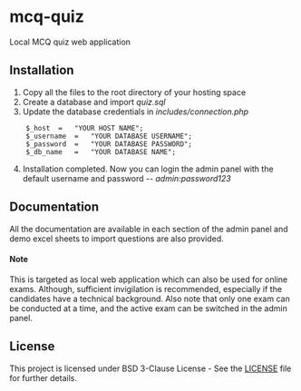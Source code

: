 # mcq-quiz
Local MCQ quiz web application

## Installation
1. Copy all the files to the root directory of your hosting space
2. Create a database and import *quiz.sql*
3. Update the database credentials in *includes/connection.php*
```
    $_host	=	"YOUR HOST NAME";
    $_username	=	"YOUR DATABASE USERNAME";
    $_password	=	"YOUR DATABASE PASSWORD";
    $_db_name	=	"YOUR DATABASE NAME";
```
4. Installation completed. Now you can login the admin panel with the default username and password -- _admin:password123_

## Documentation
All the documentation are available in each section of the admin panel and demo excel sheets to import questions are also provided.


#### Note
This is targeted as local web application which can also be used for online exams. Although, sufficient invigilation is recommended, especially if the candidates have a technical background. Also note that only one exam can be conducted at a time, and the active exam can be switched in the admin panel.

## License
This project is licensed under BSD 3-Clause License - See the [LICENSE](LICENSE) file for further details.
